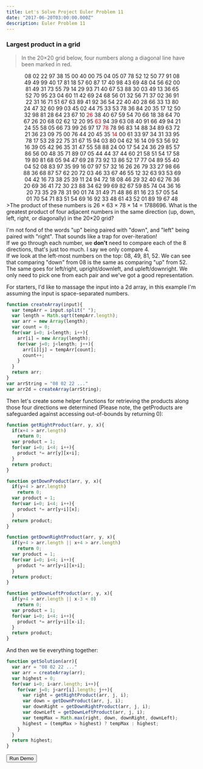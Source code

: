 ```yaml
---
title: Let's Solve Project Euler Problem 11
date: "2017-06-20T03:00:00.000Z"
description: Euler Problem 11
---
```

<style>
  .number-block{
    text-align: center;
  }
  .red{
    color: red;
  }
  #example-anchor span{
    margin: 5px
  }

  .current{
    background: yellow;
  }

  .highest{
    background: green;
  }
</style>


### Largest product in a grid
>In the 20×20 grid below, four numbers along a diagonal line have been marked in red.<br/>
<div class="number-block">
08 02 22 97 38 15 00 40 00 75 04 05 07 78 52 12 50 77 91 08<br/>
49 49 99 40 17 81 18 57 60 87 17 40 98 43 69 48 04 56 62 00<br/>
81 49 31 73 55 79 14 29 93 71 40 67 53 88 30 03 49 13 36 65<br/>
52 70 95 23 04 60 11 42 69 24 68 56 01 32 56 71 37 02 36 91<br/>
22 31 16 71 51 67 63 89 41 92 36 54 22 40 40 28 66 33 13 80<br/>
24 47 32 60 99 03 45 02 44 75 33 53 78 36 84 20 35 17 12 50<br/>
32 98 81 28 64 23 67 10 <span class="red">26</span> 38 40 67 59 54 70 66 18 38 64 70<br/>
67 26 20 68 02 62 12 20 95 <span class="red">63</span> 94 39 63 08 40 91 66 49 94 21<br/>
24 55 58 05 66 73 99 26 97 17 <span class="red">78</span> 78 96 83 14 88 34 89 63 72<br/>
21 36 23 09 75 00 76 44 20 45 35 <span class="red">14</span> 00 61 33 97 34 31 33 95<br/>
78 17 53 28 22 75 31 67 15 94 03 80 04 62 16 14 09 53 56 92<br/>
16 39 05 42 96 35 31 47 55 58 88 24 00 17 54 24 36 29 85 57<br/>
86 56 00 48 35 71 89 07 05 44 44 37 44 60 21 58 51 54 17 58<br/>
19 80 81 68 05 94 47 69 28 73 92 13 86 52 17 77 04 89 55 40<br/>
04 52 08 83 97 35 99 16 07 97 57 32 16 26 26 79 33 27 98 66<br/>
88 36 68 87 57 62 20 72 03 46 33 67 46 55 12 32 63 93 53 69<br/>
04 42 16 73 38 25 39 11 24 94 72 18 08 46 29 32 40 62 76 36<br/>
20 69 36 41 72 30 23 88 34 62 99 69 82 67 59 85 74 04 36 16<br/>
20 73 35 29 78 31 90 01 74 31 49 71 48 86 81 16 23 57 05 54<br/>
01 70 54 71 83 51 54 69 16 92 33 48 61 43 52 01 89 19 67 48<br/>
</div>
>The product of these numbers is 26 × 63 × 78 × 14 = 1788696.
What is the greatest product of four adjacent numbers in the same direction (up, down, left, right, or diagonally) in the 20×20 grid?

I'm not fond of the words "up" being paired with "down", and "left" being paired with "right". That sounds like a trap for over-iteration!<br/>
If we go through each number, we **don't** need to compare each of the 8 directions, that's just too much. I say we only compare 4.<br/>
If we look at the left-most numbers on the top: 08, 49, 81, 52. We can see that comparing "down" from 08 is the same as comparing "up" from 52. The same goes for left/right, upright/downleft, and upleft/downright. We only need to pick one from each pair and we've got a good representation.

For starters, I'd like to massage the input into a 2d array, in this example I'm assuming the input is space-separated numbers.

```javascript
function createArray(input){
  var tempArr = input.split(" ");
  var length = Math.sqrt(tempArr.length);
  var arr = new Array(length);
  var count = 0;
  for(var i=0; i<length; i++){
    arr[i] = new Array(length);
    for(var j=0; j<length; j++){
      arr[i][j] = tempArr[count];
      count++;
    }
  }
  return arr;
}
var arrString = "08 02 22 ..."
var arr2d = createArray(arrString);
```

Then let's create some helper functions for retrieving the products along those four directions we determined (Please note, the getProducts are safeguarded against accessing out-of-bounds by returning 0):

```javascript
function getRightProduct(arr, y, x){
  if(x+4 > arr.length)
    return 0;
  var product = 1;
  for(var i=0; i<4; i++){
    product *= arr[y][x+i];
  }
  return product;
}

function getDownProduct(arr, y, x){
  if(y+4 > arr.length)
    return 0;
  var product = 1;
  for(var i=0; i<4; i++){
    product *= arr[y+i][x];
  }
  return product;
}

function getDownRightProduct(arr, y, x){
  if(y+4 > arr.length || x+4 > arr.length)
    return 0;
  var product = 1;
  for(var i=0; i<4; i++){
    product *= arr[y+i][x+i];
  }
  return product;
}

function getDownLeftProduct(arr, y, x){
  if(y+4 > arr.length || x-3 < 0)
    return 0;
  var product = 1;
  for(var i=0; i<4; i++){
    product *= arr[y+i][x-i];
  }
  return product;
}
```

And then we tie everything together:

```javascript
function getSolution(arr){
  var arr = "08 02 22 ..."
  var arr = createArray(arr);
  var highest = 0;
  for(var i=0; i<arr.length; i++){
    for(var j=0; j<arr[i].length; j++){
      var right = getRightProduct(arr, j, i);
      var down = getDownProduct(arr, j, i);
      var downRight = getDownRightProduct(arr, j, i);
      var downLeft = getDownLeftProduct(arr, j, i);
      var tempMax = Math.max(right, down, downRight, downLeft);
      highest = (tempMax > highest) ? tempMax : highest;
    }
  }
  return highest;
}
```

<div id="example-anchor" class="number-block"></div>
<div id="current-anchor"></div>
<div id="highest-anchor"></div>
<button id="run-demo">Run Demo</button>

<script>
  function getRightProduct(arr, y, x){
    if(x+4 > arr.length)
      return 0;
    var product = 1;
    for(var i=0; i<4; i++){
      product *= arr[y][x+i];
    }
    return product;
  }

  function getDownProduct(arr, y, x){
    if(y+4 > arr.length)
      return 0;
    var product = 1;
    for(var i=0; i<4; i++){
      product *= arr[y+i][x];
    }
    return product;
  }

  function getDownRightProduct(arr, y, x){
    if(y+4 > arr.length || x+4 > arr.length)
      return 0;
    var product = 1;
    for(var i=0; i<4; i++){
      product *= arr[y+i][x+i];
    }
    return product;
  }

  function getDownLeftProduct(arr, y, x){
    if(y+4 > arr.length || x-3 < 0)
      return 0;
    var product = 1;
    for(var i=0; i<4; i++){
      product *= arr[y+i][x-i];
    }
    return product;
  }
  function createArray(input){
    var tempArr = input.split(" ");
    var length = Math.sqrt(tempArr.length);
    var arr = new Array(length);
    var count = 0;
    for(var i=0; i<length; i++){
      arr[i] = new Array(length);
      for(var j=0; j<length; j++){
        arr[i][j] = tempArr[count];
        count++;
      }
    }
    return arr;
  }

  var input = "08 02 22 97 38 15 00 40 00 75 04 05 07 78 52 12 50 77 91 08 49 49 99 40 17 81 18 57 60 87 17 40 98 43 69 48 04 56 62 00 81 49 31 73 55 79 14 29 93 71 40 67 53 88 30 03 49 13 36 65 52 70 95 23 04 60 11 42 69 24 68 56 01 32 56 71 37 02 36 91 22 31 16 71 51 67 63 89 41 92 36 54 22 40 40 28 66 33 13 80 24 47 32 60 99 03 45 02 44 75 33 53 78 36 84 20 35 17 12 50 32 98 81 28 64 23 67 10 26 38 40 67 59 54 70 66 18 38 64 70 67 26 20 68 02 62 12 20 95 63 94 39 63 08 40 91 66 49 94 21 24 55 58 05 66 73 99 26 97 17 78 78 96 83 14 88 34 89 63 72 21 36 23 09 75 00 76 44 20 45 35 14 00 61 33 97 34 31 33 95 78 17 53 28 22 75 31 67 15 94 03 80 04 62 16 14 09 53 56 92 16 39 05 42 96 35 31 47 55 58 88 24 00 17 54 24 36 29 85 57 86 56 00 48 35 71 89 07 05 44 44 37 44 60 21 58 51 54 17 58 19 80 81 68 05 94 47 69 28 73 92 13 86 52 17 77 04 89 55 40 04 52 08 83 97 35 99 16 07 97 57 32 16 26 26 79 33 27 98 66 88 36 68 87 57 62 20 72 03 46 33 67 46 55 12 32 63 93 53 69 04 42 16 73 38 25 39 11 24 94 72 18 08 46 29 32 40 62 76 36 20 69 36 41 72 30 23 88 34 62 99 69 82 67 59 85 74 04 36 16 20 73 35 29 78 31 90 01 74 31 49 71 48 86 81 16 23 57 05 54 01 70 54 71 83 51 54 69 16 92 33 48 61 43 52 01 89 19 67 48"
  var newArr = createArray(input);
  var target = document.getElementById("example-anchor");
  var row;
  for(var i=0; i<newArr.length; i++){
    row = document.createElement("div");
    row.setAttribute('class', 'row');
    target.append(row);
    var elem;
    for(var j=0; j<newArr[i].length; j++){
      elem = document.createElement("span");
      elem.setAttribute('id', 'num-'+i+"-"+j);
      elem.textContent = newArr[i][j];
      row.append(elem);
    }
  }
  function runDemo(){
    var anchor = document.getElementById("example-anchor");
    var currentValue = document.getElementById("current-anchor");
    var highest = document.getElementById("highest-anchor");
    var input = "08 02 22 97 38 15 00 40 00 75 04 05 07 78 52 12 50 77 91 08 49 49 99 40 17 81 18 57 60 87 17 40 98 43 69 48 04 56 62 00 81 49 31 73 55 79 14 29 93 71 40 67 53 88 30 03 49 13 36 65 52 70 95 23 04 60 11 42 69 24 68 56 01 32 56 71 37 02 36 91 22 31 16 71 51 67 63 89 41 92 36 54 22 40 40 28 66 33 13 80 24 47 32 60 99 03 45 02 44 75 33 53 78 36 84 20 35 17 12 50 32 98 81 28 64 23 67 10 26 38 40 67 59 54 70 66 18 38 64 70 67 26 20 68 02 62 12 20 95 63 94 39 63 08 40 91 66 49 94 21 24 55 58 05 66 73 99 26 97 17 78 78 96 83 14 88 34 89 63 72 21 36 23 09 75 00 76 44 20 45 35 14 00 61 33 97 34 31 33 95 78 17 53 28 22 75 31 67 15 94 03 80 04 62 16 14 09 53 56 92 16 39 05 42 96 35 31 47 55 58 88 24 00 17 54 24 36 29 85 57 86 56 00 48 35 71 89 07 05 44 44 37 44 60 21 58 51 54 17 58 19 80 81 68 05 94 47 69 28 73 92 13 86 52 17 77 04 89 55 40 04 52 08 83 97 35 99 16 07 97 57 32 16 26 26 79 33 27 98 66 88 36 68 87 57 62 20 72 03 46 33 67 46 55 12 32 63 93 53 69 04 42 16 73 38 25 39 11 24 94 72 18 08 46 29 32 40 62 76 36 20 69 36 41 72 30 23 88 34 62 99 69 82 67 59 85 74 04 36 16 20 73 35 29 78 31 90 01 74 31 49 71 48 86 81 16 23 57 05 54 01 70 54 71 83 51 54 69 16 92 33 48 61 43 52 01 89 19 67 48"
    var arr = createArray(input);
    var highest = 0;
    var timer = 0;
    for(var i=0; i<arr.length; i++){
      for(var j=0; j<arr[i].length; j++){
        (function(i,j,timer){
          setTimeout(function(){
              var currentClasses = document.getElementsByClassName("current");
              while(currentClasses.length > 0){
                currentClasses.item(0).classList.remove("current");
              }
              document.getElementById("num-"+i+"-"+j).classList.add("current");
              var right = getRightProduct(arr, j, i);
              var down = getDownProduct(arr, j, i);
              var downRight = getDownRightProduct(arr, j, i);
              var downLeft = getDownLeftProduct(arr, j, i);
              document.getElementById("current-anchor").innerHTML = "right:"+right+"<br/>"+
                                                                    "down:"+down+"<br/>"+
                                                                    "downRight:"+downRight+"<br/>"+
                                                                    "downLeft:"+downLeft
              var tempMax = Math.max(right, down, downRight, downLeft);
              if(tempMax > highest){
                var highestClasses = document.getElementsByClassName("highest");
                while(highestClasses.length > 0){
                  highestClasses.item(0).classList.remove("highest");
                }
                document.getElementById("num-"+i+"-"+j).classList.add("highest");
                switch(tempMax){
                  case right:
                    document.getElementById("num-"+i+"-"+(j+1)).classList.add("highest");
                    document.getElementById("num-"+i+"-"+(j+2)).classList.add("highest");
                    document.getElementById("num-"+i+"-"+(j+3)).classList.add("highest");
                    break;
                  case down:
                    document.getElementById("num-"+(i+1)+"-"+j).classList.add("highest");
                    document.getElementById("num-"+(i+2)+"-"+j).classList.add("highest");
                    document.getElementById("num-"+(i+3)+"-"+j).classList.add("highest");
                    break;
                  case downRight:
                    document.getElementById("num-"+(i+1)+"-"+(j+1)).classList.add("highest");
                    document.getElementById("num-"+(i+2)+"-"+(j+2)).classList.add("highest");
                    document.getElementById("num-"+(i+3)+"-"+(j+3)).classList.add("highest");
                    break;
                  case downLeft:
                    document.getElementById("num-"+(i+1)+"-"+(j-1)).classList.add("highest");
                    document.getElementById("num-"+(i+2)+"-"+(j-2)).classList.add("highest");
                    document.getElementById("num-"+(i+3)+"-"+(j- 3)).classList.add("highest");
                    break;
                }
                document.getElementById("highest-anchor").innerHTML = "Highest:"+tempMax;
              }
              highest = (tempMax > highest) ? tempMax : highest;
            }, timer)
          })(i,j,timer)
        timer += 100;
      }
    }
    setTimeout(function(){
        var currentClasses = document.getElementsByClassName("current");
        while(currentClasses.length > 0){
          currentClasses.item(0).classList.remove("current");
        }
      }, timer+50)
    return highest;
  }
  document.getElementById("run-demo").onclick = runDemo;
</script>
